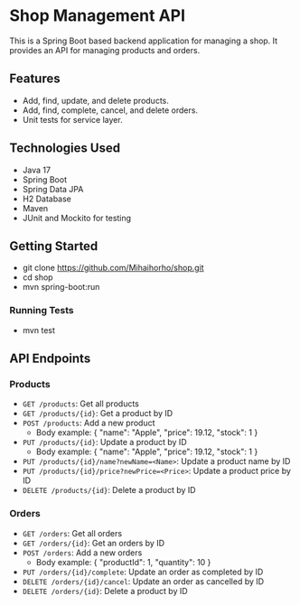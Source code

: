 # Shop Management API

This is a Spring Boot based backend application for managing a shop. 
It provides an API for managing products and orders.

## Features

- Add, find, update, and delete products.
- Add, find, complete, cancel, and delete orders.
- Unit tests for service layer.

## Technologies Used

- Java 17
- Spring Boot
- Spring Data JPA
- H2 Database
- Maven
- JUnit and Mockito for testing

## Getting Started

- git clone https://github.com/Mihaihorho/shop.git
- cd shop
- mvn spring-boot:run

### Running Tests
- mvn test

## API Endpoints

### Products

- `GET /products`: Get all products
- `GET /products/{id}`: Get a product by ID
- `POST /products`: Add a new product
  - Body example:
    {
        "name": "Apple",
        "price": 19.12,
        "stock": 1
    }
- `PUT /products/{id}`: Update a product by ID
  - Body example:
    {
        "name": "Apple",
        "price": 19.12,
        "stock": 1
    }
- `PUT /products/{id}/name?newName=<Name>`: Update a product name by ID
- `PUT /products/{id}/price?newPrice=<Price>`: Update a product price by ID
- `DELETE /products/{id}`: Delete a product by ID

### Orders

- `GET /orders`: Get all orders
- `GET /orders/{id}`: Get an orders by ID
- `POST /orders`: Add a new orders
  - Body example:
    {
        "productId": 1,
        "quantity": 10
    }
- `PUT /orders/{id}/complete`: Update an order as completed by ID
- `DELETE /orders/{id}/cancel`: Update an order as cancelled by ID
- `DELETE /orders/{id}`: Delete a product by ID